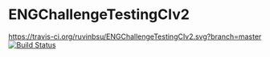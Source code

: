 # ENGChallengeTestingCIv2
https://travis-ci.org/ruvinbsu/ENGChallengeTestingCIv2.svg?branch=master
[![Build Status](https://travis-ci.org/ruvinbsu/ENGChallengeTestingCIv2.svg?branch=master)](https://travis-ci.org/ruvinbsu/ENGChallengeTestingCIv2)
